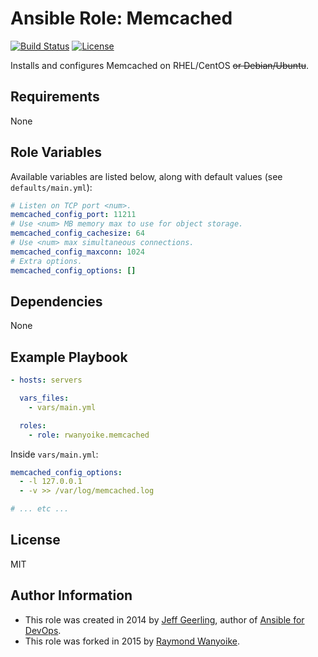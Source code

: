 # Ansible Role: Memcached

[![Build Status](https://img.shields.io/travis/rwanyoike/ansible-role-memcached.svg)](https://travis-ci.org/rwanyoike/ansible-role-memcached) [![License](https://img.shields.io/badge/license-MIT-blue.svg)](https://raw.githubusercontent.com/rwanyoike/ansible-role-memcached/master/LICENSE)

Installs and configures Memcached on RHEL/CentOS ~~or Debian/Ubuntu~~.

## Requirements

None

## Role Variables

Available variables are listed below, along with default values (see `defaults/main.yml`):

```yaml
# Listen on TCP port <num>.
memcached_config_port: 11211
# Use <num> MB memory max to use for object storage.
memcached_config_cachesize: 64
# Use <num> max simultaneous connections.
memcached_config_maxconn: 1024
# Extra options.
memcached_config_options: []
```

## Dependencies

None

## Example Playbook

```yaml
- hosts: servers

  vars_files:
    - vars/main.yml

  roles:
    - role: rwanyoike.memcached
```

Inside `vars/main.yml`:

```yaml
memcached_config_options:
  - -l 127.0.0.1
  - -v >> /var/log/memcached.log

# ... etc ...
```

## License

MIT

## Author Information

- This role was created in 2014 by [Jeff Geerling](http://jeffgeerling.com/), author of [Ansible for DevOps](http://ansiblefordevops.com/).
- This role was forked in 2015 by [Raymond Wanyoike](https://github.com/rwanyoike).
